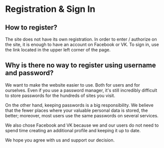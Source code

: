 # Registration & Sign In

## How to register?

The site does not have its own registration. In order to enter / authorize on the site, it is enough to have an account on Facebook or VK. To sign in, use the link located in the upper left corner of the page.

## Why is there no way to register using username and password?

We want to make the website easier to use. Both for users and for ourselves. Even if you use a password manager, it's still incredibly difficult to store passwords for the hundreds of sites you visit.

On the other hand, keeping passwords is a big responsibility. We believe that the fewer places where your valuable personal data is stored, the better; moreover, most users use the same passwords on several services.

We also chose Facebook and VK because we and our users do not need to spend time creating an additional profile and keeping it up to date.

We hope you agree with us and support our decision.

